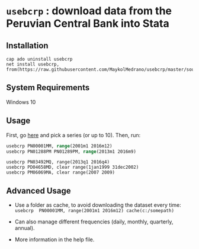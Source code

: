 # `usebcrp` : download data from the Peruvian Central Bank into Stata

## Installation

```
cap ado uninstall usebcrp 
net install usebcrp, from(https://raw.githubusercontent.com/MaykolMedrano/usebcrp/master/source)
```
## System Requirements

Windows 10

## Usage

First, go [here](https://estadisticas.bcrp.gob.pe/estadisticas/series/mensuales) and pick a series (or up to 10). Then, run:

```stata
usebcrp PN00001MM, range(2001m1 2016m12)
usebcrp PN01288PM PN01289PM, range(2013m1 2016m9)
```
```
usebcrp PN03492MQ, range(2013q1 2016q4)
usebcrp PD04658MD, clear range(1jan1999 31dec2002)
usebcrp PM06069MA, clear range(2007 2009)
```
## Advanced Usage

- Use a folder as cache, to avoid downloading the dataset every time: `usebcrp	PN00001MM, range(2001m1 2016m12) cache(c:/somepath)`
- Can also manage different frequencies (daily, monthly, quarterly, annual).

- More information in the help file.

